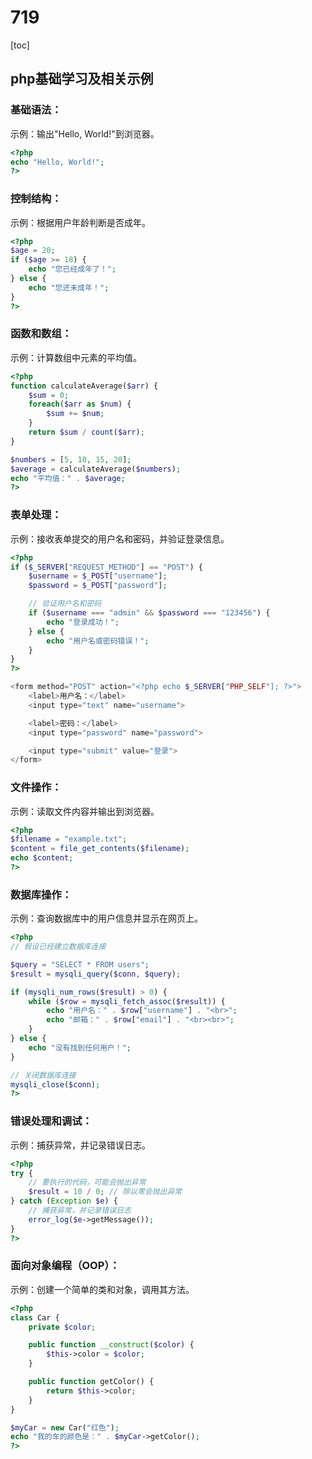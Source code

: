 # 719
[toc]
## php基础学习及相关示例
### 基础语法：

示例：输出"Hello, World!"到浏览器。
```php
<?php
echo "Hello, World!";
?>
```

### 控制结构：

示例：根据用户年龄判断是否成年。
```php
<?php
$age = 20;
if ($age >= 18) {
    echo "您已经成年了！";
} else {
    echo "您还未成年！";
}
?>
```

### 函数和数组：

示例：计算数组中元素的平均值。
```php
<?php
function calculateAverage($arr) {
    $sum = 0;
    foreach($arr as $num) {
        $sum += $num;
    }
    return $sum / count($arr);
}

$numbers = [5, 10, 15, 20];
$average = calculateAverage($numbers);
echo "平均值：" . $average;
?>
```
### 表单处理：

示例：接收表单提交的用户名和密码，并验证登录信息。
```php
<?php
if ($_SERVER["REQUEST_METHOD"] == "POST") {
    $username = $_POST["username"];
    $password = $_POST["password"];

    // 验证用户名和密码
    if ($username === "admin" && $password === "123456") {
        echo "登录成功！";
    } else {
        echo "用户名或密码错误！";
    }
}
?>

<form method="POST" action="<?php echo $_SERVER["PHP_SELF"]; ?>">
    <label>用户名：</label>
    <input type="text" name="username">

    <label>密码：</label>
    <input type="password" name="password">

    <input type="submit" value="登录">
</form>
```
### 文件操作：

示例：读取文件内容并输出到浏览器。
```php
<?php
$filename = "example.txt";
$content = file_get_contents($filename);
echo $content;
?>
```
### 数据库操作：

示例：查询数据库中的用户信息并显示在网页上。
```php
<?php
// 假设已经建立数据库连接

$query = "SELECT * FROM users";
$result = mysqli_query($conn, $query);

if (mysqli_num_rows($result) > 0) {
    while ($row = mysqli_fetch_assoc($result)) {
        echo "用户名：" . $row["username"] . "<br>";
        echo "邮箱：" . $row["email"] . "<br><br>";
    }
} else {
    echo "没有找到任何用户！";
}

// 关闭数据库连接
mysqli_close($conn);
?>
```
### 错误处理和调试：

示例：捕获异常，并记录错误日志。
```php
<?php
try {
    // 要执行的代码，可能会抛出异常
    $result = 10 / 0; // 除以零会抛出异常
} catch (Exception $e) {
    // 捕获异常，并记录错误日志
    error_log($e->getMessage());
}
?>
```
### 面向对象编程（OOP）：

示例：创建一个简单的类和对象，调用其方法。
```php
<?php
class Car {
    private $color;

    public function __construct($color) {
        $this->color = $color;
    }

    public function getColor() {
        return $this->color;
    }
}

$myCar = new Car("红色");
echo "我的车的颜色是：" . $myCar->getColor();
?>
```